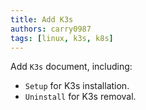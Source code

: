 ```yaml
---
title: Add K3s
authors: carry0987
tags: [linux, k3s, k8s]
---
```


<!-- truncate -->

Add `K3s` document, including:
- `Setup` for K3s installation.
- `Uninstall` for K3s removal.
